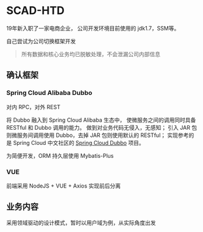 # SCAD-HTD

19年新入职了一家电商企业，
公司开发环境目前使用的
jdk1.7，SSM等。

自己尝试为公司切换框架开发

>所有数据和核心业务均已脱敏处理，不会泄漏公司内部信息


## 确认框架

### Spring Cloud Alibaba Dubbo

对内 RPC，对外 REST

将 Dubbo 融入到 Spring Cloud Alibaba 生态中，
使微服务之间的调用同时具备 RESTful 和 Dubbo 调用的能力。
做到对业务代码无侵入，无感知；
引入 JAR 包则微服务间调用使用 Dubbo，去掉 JAR 包则使用默认的 RESTful；
实现参考的是 Spring Cloud 中文社区的 [Spring Cloud Dubbo](https://github.com/SpringCloud/spring-cloud-dubbo) 项目。

为简便开发，ORM 持久层使用 Mybatis-Plus

### VUE

前端采用 NodeJS + VUE + Axios 实现前后分离








## 业务内容

采用领域驱动的设计模式，暂时以用户域为例，从实际角度出发










